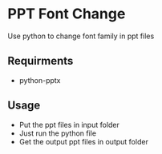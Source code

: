 # PPT Font Change
Use python to change font family in ppt files

## Requirments

- python-pptx

## Usage

- Put the ppt files in input folder
- Just run the python file
- Get the output ppt files in output folder
